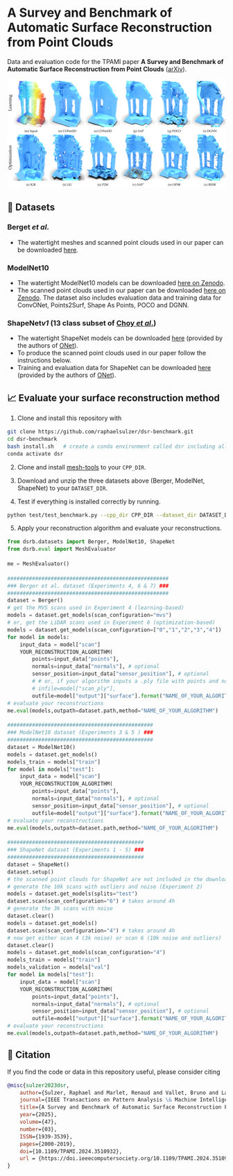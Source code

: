# A Survey and Benchmark of Automatic Surface Reconstruction from Point Clouds

Data and evaluation code for the TPAMI paper **A Survey and Benchmark of Automatic Surface Reconstruction from Point Clouds** ([arXiv](https://arxiv.org/abs/2301.13656)).

![alt text](assets/teaser_blue.png)


## :floppy_disk: Datasets

### Berget *et al*.

- The watertight meshes and scanned point clouds used in our paper can be downloaded [here](https://drive.google.com/file/d/18usEYyY0A1KqbVdbwu7QDA2rH-UNRdsj/view?usp=sharing).


### ModelNet10

- The watertight ModelNet10 models can be downloaded [here on Zenodo](https://zenodo.org/record/5920479#.YflZilvMLIE).
- The scanned point clouds used in our paper can be downloaded
[here on Zenodo](https://zenodo.org/record/5940164#.YflZolvMLIE). The dataset also includes evaluation data and training
data for ConvONet, Points2Surf, Shape As Points, POCO and DGNN.

### ShapeNet*v1* (13 class subset of [Choy *et al*.](https://arxiv.org/abs/1604.00449))

- The watertight ShapeNet models can be downloaded [here](https://s3.eu-central-1.amazonaws.com/avg-projects/occupancy_networks/data/watertight.zip) (provided by the authors of [ONet](https://arxiv.org/abs/1812.03828)).
- To produce the scanned point clouds used in our paper follow the instructions below.
- Training and evaluation data for ShapeNet can be downloaded [here](https://s3.eu-central-1.amazonaws.com/avg-projects/occupancy_networks/data/dataset_small_v1.1.zip) (provided by the authors of [ONet](https://arxiv.org/abs/1812.03828)).


## :chart_with_upwards_trend: Evaluate your surface reconstruction method

1) Clone and install this repository with
```bash
git clone https://github.com/raphaelsulzer/dsr-benchmark.git
cd dsr-benchmark
bash install.sh   # create a conda environment called dsr including all python dependencies
conda activate dsr
```
2) Clone and install [mesh-tools](https://github.com/raphaelsulzer/mesh-tools) to your `CPP_DIR`.

3) Download and unzip the three datasets above (Berger, ModelNet, ShapeNet) to your `DATASET_DIR`.

4) Test if everything is installed correctly by running.

```bash
python test/test_benchmark.py --cpp_dir CPP_DIR --dataset_dir DATASET_DIR
```

5) Apply your reconstruction algorithm and evaluate your reconstructions.

```python
from dsrb.datasets import Berger, ModelNet10, ShapeNet
from dsrb.eval import MeshEvaluator

me = MeshEvaluator()

####################################################
### Berger et al. dataset (Experiments 4, 6 & 7) ###
####################################################
dataset = Berger()
# get the MVS scans used in Experiment 4 (learning-based)
models = dataset.get_models(scan_configuration="mvs")
# or, get the LiDAR scans used in Experiment 6 (optimization-based)
models = dataset.get_models(scan_configuration=["0","1","2","3","4"])
for model in models:
    input_data = model["scan"]
    YOUR_RECONSTRUCTION_ALGORITHM(
        points=input_data["points"],
        normals=input_data["normals"], # optional
        sensor_position=input_data["sensor_position"], # optional
        # # or, if your algorithm inputs a .ply file with points and normals
        # infile=model["scan_ply"],
        outfile=model["output"]["surface"].format("NAME_OF_YOUR_ALGORITHM"))
# evaluate your reconstructions 
me.eval(models,outpath=dataset.path,method="NAME_OF_YOUR_ALGORITHM")

###############################################
### ModelNet10 dataset (Experiments 3 & 5 ) ###
###############################################
dataset = ModelNet10()
models = dataset.get_models()
models_train = models["train"]
for model in models["test"]:
    input_data = model["scan"]
    YOUR_RECONSTRUCTION_ALGORITHM(
        points=input_data["points"],
        normals=input_data["normals"], # optional
        sensor_position=input_data["sensor_position"], # optional
        outfile=model["output"]["surface"].format("NAME_OF_YOUR_ALGORITHM"))
# evaluate your reconstructions
me.eval(models,outpath=dataset.path,method="NAME_OF_YOUR_ALGORITHM")

############################################
### ShapeNet dataset (Experiments 1 - 5) ###
############################################
dataset = ShapeNet()
dataset.setup()
# the scanned point clouds for ShapeNet are not included in the downloaded dataset
# generate the 10k scans with outliers and noise (Experiment 2) 
models = dataset.get_models(splits="test")
dataset.scan(scan_configuration="6") # takes around 4h
# generate the 3k scans with noise
dataset.clear()
models = dataset.get_models()
dataset.scan(scan_configuration="4") # takes around 4h
# now get either scan 4 (3k noise) or scan 6 (10k noise and outliers)
dataset.clear()
models = dataset.get_models(scan_configuration="4")
models_train = models["train"]
models_validation = models["val"]
for model in models["test"]:
    input_data = model["scan"]
    YOUR_RECONSTRUCTION_ALGORITHM(
        points=input_data["points"],
        normals=input_data["normals"], # optional
        sensor_position=input_data["sensor_position"], # optional
        outfile=model["output"]["surface"].format("NAME_OF_YOUR_ALGORITHM"))
# evaluate your reconstructions
me.eval(models,outpath=dataset.path,method="NAME_OF_YOUR_ALGORITHM")
```




## :book: Citation

If you find the code or data in this repository useful, please consider citing

```bibtex
@misc{sulzer2023dsr,
    author={Sulzer, Raphael and Marlet, Renaud and Vallet, Bruno and Landrieu, Loic},
    journal={IEEE Transactions on Pattern Analysis \& Machine Intelligence},
    title={A Survey and Benchmark of Automatic Surface Reconstruction From Point Clouds},
    year={2025},
    volume={47},
    number={03},
    ISSN={1939-3539},
    pages={2000-2019},
    doi={10.1109/TPAMI.2024.3510932},
    url = {https://doi.ieeecomputersociety.org/10.1109/TPAMI.2024.3510932},
}
```